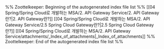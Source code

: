 %% Zoottelkeeper: Beginning of the autogenerated index file list  %%
 [[04 Spring/Spring Cloud로 개발하는 MSA/2. API Gateway Service/2. API Gateway란?|2. API Gateway란?]]
 [[04 Spring/Spring Cloud로 개발하는 MSA/2. API Gateway Service/2.5 Spring Cloud Gateway란?|2.5 Spring Cloud Gateway란?]]
 [[04 Spring/Spring Cloud로 개발하는 MSA/2. API Gateway Service/attachments/_Index_of_attachments|_Index_of_attachments]]
%% Zoottelkeeper: End of the autogenerated index file list  %%
